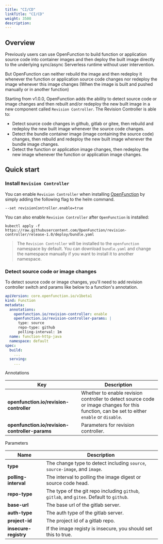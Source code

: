 ```yaml
---
title: "CI/CD"
linkTitle: "CI/CD"
weight: 3500 
description:
---
```


## Overview

Previously users can use OpenFunction to build function or application source code into container images and then deploy the built image directly to the underlying sync/async Serverless runtime without user intervention. 

But OpenFunction can neither rebuild the image and then redeploy it whenever the function or application source code changes nor redeploy the image whenever this image changes (When the image is built and pushed manually or in another function)

Starting from v1.0.0, OpenFunction adds the ability to detect source code or image changes and then rebuilt and/or redeploy the new built image in a new component called `Revision Controller`. The Revision Controller is able to: 
- Detect source code changes in github, gitlab or gitee, then rebuild and redeploy the new built image whenever the source code changes.
- Detect the bundle container image (image containing the source code) changes, then rebuild and redeploy the new built image whenever the bundle image changes.
- Detect the function or application image changes, then redeploy the new image whenever the function or application image changes.

## Quick start

### Install `Revision Controller`

You can enable `Revision Controller` when installing [OpenFunction](https://openfunction.dev/docs/getting-started/installation/#install-openfunction) by simply adding the following flag to the helm command.

```shell
--set revisionController.enable=true
```

You can also enable `Revision Controller` after `OpenFunction` is installed:

```shell
kubectl apply -f https://raw.githubusercontent.com/OpenFunction/revision-controller/release-1.0/deploy/bundle.yaml
```

> The `Revision Controller` will be installed to the `openfunction` namespace by default. You can download `bundle.yaml` and change the namespace manually if you want to install it to another namespace.

### Detect source code or image changes

To detect source code or image changes, you'll need to add revision controller switch and params like below to a function's annotation.

```yaml
apiVersion: core.openfunction.io/v1beta1
kind: Function
metadata:
  annotations:
    openfunction.io/revision-controller: enable
    openfunction.io/revision-controller-params: |
      type: source
      repo-type: github
      polling-interval: 1m
  name: function-http-java
  namespace: default
spec:
  build:
    ...
  serving:
    ...
```

Annotations

| Key                                            | Description                                                                                    |
| ---------------------------------------------- | ---------------------------------------------------------------------------------------------- |
| **openfunction.io/revision-controller**        | Whether to enable revision controller to detect source code or image changes for this function, can be set to either `enable` or `disable`. |
| **openfunction.io/revision-controller-params** | Parameters for revision controller.                                                            |

Parameters

| Name                  | Description                                                                                                        |
| --------------------- | ------------------------------------------------------------------------------------------------------------------ |
| **type**              | The change type to detect including `source`, `source-image`, and `image`.                                            |
| **polling-interval**  | The interval to polling the image digest or source code head.                                                          |
| **repo-type**         | The type of the git repo including `github`, `gitlab`, and `gitee`. Default to `github`. |
| **base-url**          | The base url of the gitlab server.                                                                                 |
| **auth-type**         | The auth type of the gitlab server.                                                                                |
| **project-id**        | The project id of a gitlab repo.                                                                                   |
| **insecure-registry** | If the image registy is insecure, you should set this to true.                                                     |
